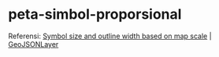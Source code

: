 # peta-simbol-proporsional
Referensi: [Symbol size and outline width based on map scale](https://developers.arcgis.com/javascript/3/jssamples/renderer_size_scale.html) | [GeoJSONLayer](https://github.com/Esri/geojson-layer-js)
